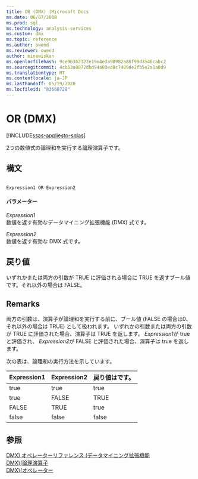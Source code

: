 ```yaml
---
title: OR (DMX) |Microsoft Docs
ms.date: 06/07/2018
ms.prod: sql
ms.technology: analysis-services
ms.custom: dmx
ms.topic: reference
ms.author: owend
ms.reviewer: owend
author: minewiskan
ms.openlocfilehash: 9ce963b2322e19e4e3a98982a88f99d3546cabc2
ms.sourcegitcommit: 4cb53a8072dbd94a83ed8c7409de2fb5e2a1a0d9
ms.translationtype: MT
ms.contentlocale: ja-JP
ms.lasthandoff: 05/19/2020
ms.locfileid: "83668728"
---
```

# <a name="or-dmx"></a>OR (DMX)
[!INCLUDE[ssas-appliesto-sqlas](../includes/ssas-appliesto-sqlas.md)]

  2つの数値式の論理和を実行する論理演算子です。  
  
## <a name="syntax"></a>構文  
  
```  
  
Expression1 OR Expression2  
```  
  
#### <a name="parameters"></a>パラメーター  
 *Expression1*  
 数値を返す有効なデータマイニング拡張機能 (DMX) 式です。  
  
 *Expression2*  
 数値を返す有効な DMX 式です。  
  
## <a name="return-value"></a>戻り値  
 いずれかまたは両方の引数が TRUE に評価される場合に TRUE を返すブール値です。それ以外の場合は FALSE。  
  
## <a name="remarks"></a>Remarks  
 両方の引数は、演算子が論理和を実行する前に、ブール値 (FALSE の場合は0、それ以外の場合は TRUE) として扱われます。 いずれかの引数または両方の引数が TRUE に評価された場合、演算子は TRUE を返します。 *Expression1*が true と評価され、 *Expression2*が FALSE と評価された場合、演算子は true を返します。  
  
 次の表は、論理和の実行方法を示しています。  
  
|Expression1|Expression2|戻り値はです。|  
|-----------------------|-----------------------|---------------------|  
|true|true|true|  
|true|FALSE|TRUE|  
|FALSE|TRUE|true|  
|false|false|false|  
  
## <a name="see-also"></a>参照  
 [DMX&#41; オペレーターリファレンス &#40;データマイニング拡張機能](../dmx/data-mining-extensions-dmx-operator-reference.md)   
 [DMX&#41;&#40;論理演算子](../dmx/operators-logical.md)   
 [DMX&#41;&#40;オペレーター](../dmx/operators-dmx.md)  
  
  
